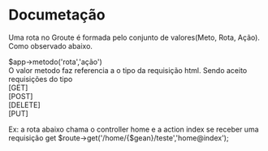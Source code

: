 
<h1>Documetação</h1>

<p> Uma rota no Groute é formada pelo conjunto de valores(Meto, Rota, Ação). Como observado abaixo.</p>

 $app->metodo('rota','ação')  <br>
<span> O valor metodo faz referencia a o tipo da requisição html. Sendo aceito requisições do tipo </span> <br>
[GET] <br>
[POST] <br>
[DELETE] <br>
[PUT] <br>
<p>Ex: a rota abaixo chama o controller home e a action index se receber uma requisição get
$route->get('/home/{$gean}/teste','home@index');</p>

